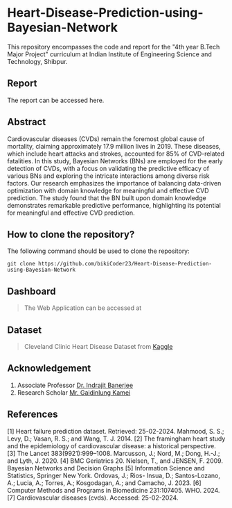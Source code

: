 # Heart-Disease-Prediction-using-Bayesian-Network
This repository encompasses the code and report for the "4th year B.Tech Major Project" curriculum at Indian Institute of Engineering Science and Technology, Shibpur.

## Report
The report can be accessed here.

## Abstract
Cardiovascular diseases (CVDs) remain the foremost global cause of mortality, claiming approximately 17.9 million lives in 2019. These diseases, which include heart attacks and strokes, accounted for 85% of CVD-related fatalities. In this study, Bayesian Networks (BNs) are employed for the early detection of CVDs, with a focus on validating the predictive efficacy of various BNs and exploring the intricate interactions among diverse risk factors. Our research emphasizes the importance of balancing data-driven optimization with domain knowledge for meaningful and effective CVD prediction. The study found that the BN built upon domain knowledge demonstrates remarkable predictive performance, highlighting its potential for meaningful and effective CVD prediction.

## How to clone the repository?
The following command should be used to clone the repository:
```
git clone https://github.com/bikiCoder23/Heart-Disease-Prediction-using-Bayesian-Network
```

## Dashboard
>The Web Application can be accessed at

## Dataset
>Cleveland Clinic Heart Disease Dataset from [Kaggle](https://www.kaggle.com/datasets/aavigan/cleveland-clinic-heart-disease-dataset)

## Acknowledgement
1. Associate Professor [Dr. Indrajit Banerjee](https://www.linkedin.com/in/indrajit-banerjee-573044199)
2. Research Scholar [Mr. Gaidinlung Kamei](https://www.linkedin.com/in/gaidinlung-kamei-860722b0)

## References
[1] Heart failure prediction dataset. Retrieved: 25-02-2024. Mahmood, S. S.; Levy, D.; Vasan, R. S.; and Wang, T. J. 2014. 
[2] The framingham heart study and the epidemiology of cardiovascular disease: a historical perspective. 
[3] The Lancet 383(9921):999–1008. Marcusson, J.; Nord, M.; Dong, H.-J.; and Lyth, J. 2020.
[4] BMC Geriatrics 20. Nielsen, T., and JENSEN, F. 2009. Bayesian Networks and Decision Graphs
[5] Information Science and Statistics, Springer New York. Ordovas, J.; Rios- Insua, D.; Santos-Lozano, A.; Lucia, A.; Torres, A.; Kosgodagan, A.; and Camacho, J. 2023.
[6] Computer Methods and Programs in Biomedicine 231:107405. WHO. 2024. 
[7] Cardiovascular diseases (cvds). Accessed: 25-02-2024.
